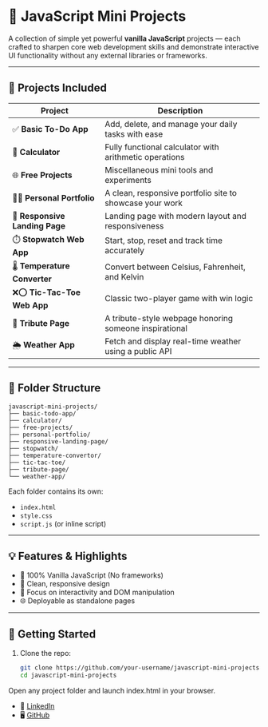 # 🌟 JavaScript Mini Projects

A collection of simple yet powerful **vanilla JavaScript** projects — each crafted to sharpen core web development skills and demonstrate interactive UI functionality without any external libraries or frameworks.

---

## 🧩 Projects Included

| Project                     | Description                                                   |
|----------------------------|---------------------------------------------------------------|
| ✅ **Basic To-Do App**      | Add, delete, and manage your daily tasks with ease            |
| 🧮 **Calculator**           | Fully functional calculator with arithmetic operations        |
| 🌐 **Free Projects**        | Miscellaneous mini tools and experiments                      |
| 👩‍💼 **Personal Portfolio**  | A clean, responsive portfolio site to showcase your work       |
| 🚀 **Responsive Landing Page** | Landing page with modern layout and responsiveness         |
| ⏱️ **Stopwatch Web App**    | Start, stop, reset and track time accurately                   |
| 🌡️ **Temperature Converter** | Convert between Celsius, Fahrenheit, and Kelvin               |
| ❌⭕ **Tic-Tac-Toe Web App**  | Classic two-player game with win logic                        |
| 🙌 **Tribute Page**         | A tribute-style webpage honoring someone inspirational        |
| 🌦️ **Weather App**          | Fetch and display real-time weather using a public API        |

---

## 📁 Folder Structure
```
javascript-mini-projects/
├── basic-todo-app/
├── calculator/
├── free-projects/
├── personal-portfolio/
├── responsive-landing-page/
├── stopwatch/
├── temperature-convertor/
├── tic-tac-toe/
├── tribute-page/
└── weather-app/
```

Each folder contains its own:
- `index.html`
- `style.css`
- `script.js` (or inline script)

---

## 💡 Features & Highlights

- 💯 100% Vanilla JavaScript (No frameworks)
- 🎨 Clean, responsive design
- 🧠 Focus on interactivity and DOM manipulation
- 🌐 Deployable as standalone pages

---

## 🚀 Getting Started

1. Clone the repo:
   ```bash
   git clone https://github.com/your-username/javascript-mini-projects.git
   cd javascript-mini-projects

Open any project folder and launch index.html in your browser.

- 💼 [LinkedIn](https://www.linkedin.com/in/aditiyerra11)  
- 🖥️ [GitHub](https://github.com/aditiz11)

